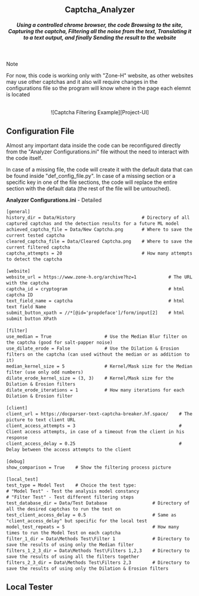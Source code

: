 <div align="center">
  <h2> Captcha_Analyzer </h2>
  <h5> Using a controlled chrome browser, the code Browsing to the site, Capturing the captcha, Filtering all the noise from the text, Translating it to a text output, and finally Sending the result to the website </h5>
</div>

<br />

> [!NOTE]
> For now, this code is working only with "Zone-H" website, as other websites may use other captchas and it also will require changes in the configurations file so the program will know where in the page each elemnt is located

<br />

<div align="center">
  ![Captcha Filtering Example][Project-UI]
</div>


## Configuration File
Almost any important data inside the code can be reconfigured directly from the "Analyzer Configurations.ini" file without the need to interact with the code itself.

In case of a missing file, the code will create it with the default data that can be found inside "def_config_file.py". In case of a missing section or a specific key in one of the file sections, the code will replace the entire section with the default data (the rest of the file will be untouched).

**Analyzer Configurations.ini** - Detailed
```
[general]
history_dir = Data/History                         # Directory of all captured captchas and the detection results for a future ML model
achieved_captcha_file = Data/New Captcha.png       # Where to save the current tested captcha
cleared_captcha_file = Data/Cleared Captcha.png    # Where to save the current filtered captcha
captcha_attempts = 20                              # How many attempts to detect the captcha

[website]
website_url = https://www.zone-h.org/archive?hz=1            # The URL with the captcha
captcha_id = cryptogram                                      # html captcha ID
text_field_name = captcha                                    # html text field Name
submit_button_xpath = //*[@id='propdeface']/form/input[2]    # html submit button XPath

[filter]
use_median = True                    # Use the Median Blur filter on the captcha (good for salt-papper noise)
use_dilate_erode = False             # Use the Dilation & Erosion filters on the captcha (can used without the median or as addition to it)
median_kernel_size = 5               # Kernel/Mask size for the Median filter (use only odd numbers)
dilate_erode_kernel_size = (3, 3)    # Kernel/Mask size for the Dilation & Erosion filters
dilate_erode_iterations = 1          # How many iterations for each Dilation & Erosion filter

[client]
client_url = https://docparser-text-captcha-breaker.hf.space/    # The picture to text client URL
client_access_attempts = 3                                       # Client access attempts, in case of a timeout from the client in his response
client_access_delay = 0.25                                       # Delay between the access attempts to the client

[debug]
show_comparison = True    # Show the filtering process picture

[local_test]
test_type = Model Test    # Choice the test type:
# "Model Test" - Test the analysis model constancy
# "Filter Test" - Test different filtering steps
test_database_dir = Data/Test Database                 # Directory of all the desired captchas to run the test on
test_client_access_delay = 0.5                         # Same as "client_access_delay" but specific for the local test
model_test_repeats = 5                                 # How many times to run the Model Test on each captcha
filter_1_dir = Data\Methods Test\Filter 1              # Directory to save the results of using only the Median filter
filters_1_2_3_dir = Data\Methods Test\Filters 1,2,3    # Directory to save the results of using all the filters together
filters_2_3_dir = Data\Methods Test\Filters 2,3        # Directory to save the results of using only the Dilation & Erosion filters
```

## Local Tester


<!-- MARKDOWN LINKS & IMAGES -->
[Project-UI]: Pictures/Captcha_Filtering_Example.png
